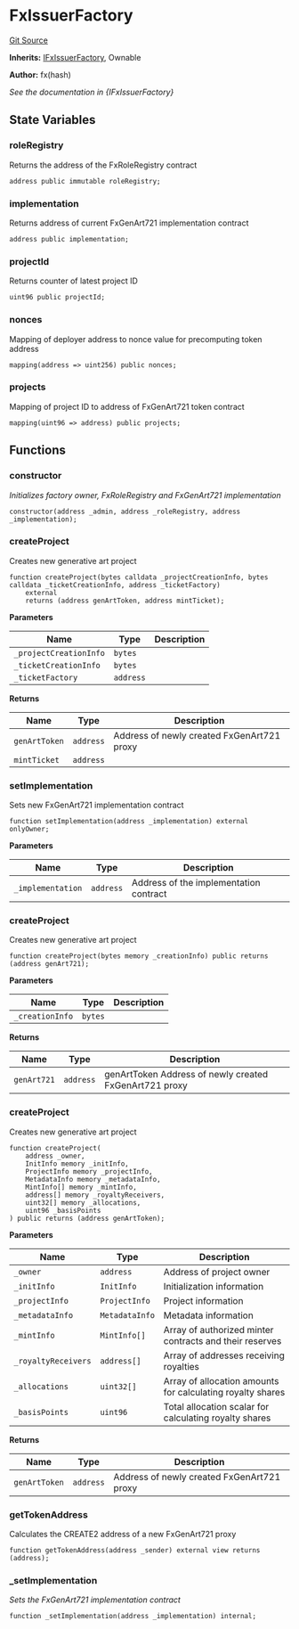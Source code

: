 # FxIssuerFactory
[Git Source](https://github.com/fxhash/fxhash-evm-contracts/blob/1ca8488246dda0c8af0201fe562392f87b349fa1/src/factories/FxIssuerFactory.sol)

**Inherits:**
[IFxIssuerFactory](/src/interfaces/IFxIssuerFactory.sol/interface.IFxIssuerFactory.md), Ownable

**Author:**
fx(hash)

*See the documentation in {IFxIssuerFactory}*


## State Variables
### roleRegistry
Returns the address of the FxRoleRegistry contract


```solidity
address public immutable roleRegistry;
```


### implementation
Returns address of current FxGenArt721 implementation contract


```solidity
address public implementation;
```


### projectId
Returns counter of latest project ID


```solidity
uint96 public projectId;
```


### nonces
Mapping of deployer address to nonce value for precomputing token address


```solidity
mapping(address => uint256) public nonces;
```


### projects
Mapping of project ID to address of FxGenArt721 token contract


```solidity
mapping(uint96 => address) public projects;
```


## Functions
### constructor

*Initializes factory owner, FxRoleRegistry and FxGenArt721 implementation*


```solidity
constructor(address _admin, address _roleRegistry, address _implementation);
```

### createProject

Creates new generative art project


```solidity
function createProject(bytes calldata _projectCreationInfo, bytes calldata _ticketCreationInfo, address _ticketFactory)
    external
    returns (address genArtToken, address mintTicket);
```
**Parameters**

|Name|Type|Description|
|----|----|-----------|
|`_projectCreationInfo`|`bytes`||
|`_ticketCreationInfo`|`bytes`||
|`_ticketFactory`|`address`||

**Returns**

|Name|Type|Description|
|----|----|-----------|
|`genArtToken`|`address`|Address of newly created FxGenArt721 proxy|
|`mintTicket`|`address`||


### setImplementation

Sets new FxGenArt721 implementation contract


```solidity
function setImplementation(address _implementation) external onlyOwner;
```
**Parameters**

|Name|Type|Description|
|----|----|-----------|
|`_implementation`|`address`|Address of the implementation contract|


### createProject

Creates new generative art project


```solidity
function createProject(bytes memory _creationInfo) public returns (address genArt721);
```
**Parameters**

|Name|Type|Description|
|----|----|-----------|
|`_creationInfo`|`bytes`||

**Returns**

|Name|Type|Description|
|----|----|-----------|
|`genArt721`|`address`|genArtToken Address of newly created FxGenArt721 proxy|


### createProject

Creates new generative art project


```solidity
function createProject(
    address _owner,
    InitInfo memory _initInfo,
    ProjectInfo memory _projectInfo,
    MetadataInfo memory _metadataInfo,
    MintInfo[] memory _mintInfo,
    address[] memory _royaltyReceivers,
    uint32[] memory _allocations,
    uint96 _basisPoints
) public returns (address genArtToken);
```
**Parameters**

|Name|Type|Description|
|----|----|-----------|
|`_owner`|`address`|Address of project owner|
|`_initInfo`|`InitInfo`|Initialization information|
|`_projectInfo`|`ProjectInfo`|Project information|
|`_metadataInfo`|`MetadataInfo`|Metadata information|
|`_mintInfo`|`MintInfo[]`|Array of authorized minter contracts and their reserves|
|`_royaltyReceivers`|`address[]`|Array of addresses receiving royalties|
|`_allocations`|`uint32[]`|Array of allocation amounts for calculating royalty shares|
|`_basisPoints`|`uint96`|Total allocation scalar for calculating royalty shares|

**Returns**

|Name|Type|Description|
|----|----|-----------|
|`genArtToken`|`address`|Address of newly created FxGenArt721 proxy|


### getTokenAddress

Calculates the CREATE2 address of a new FxGenArt721 proxy


```solidity
function getTokenAddress(address _sender) external view returns (address);
```

### _setImplementation

*Sets the FxGenArt721 implementation contract*


```solidity
function _setImplementation(address _implementation) internal;
```

